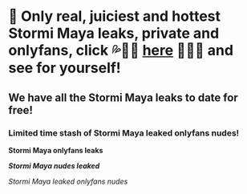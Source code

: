 # 🔞 Only real, juiciest and hottest Stormi Maya leaks, private and onlyfans, click 💦💋🍑 [here](https://main.wonderstuff.site/?name=stormi-maya-leaks&top=n) 🍑💋💦 and see for yourself!
## We have all the Stormi Maya leaks to date for free!
### Limited time stash of Stormi Maya leaked onlyfans nudes!


**Stormi Maya onlyfans leaks**


***Stormi Maya nudes leaked***


*Stormi Maya leaked onlyfans nudes*
